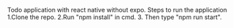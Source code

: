 Todo application with react native without expo.
Steps to run the application
1.Clone the repo.
2.Run "npm install" in cmd.
3. Then type "npm run start".
